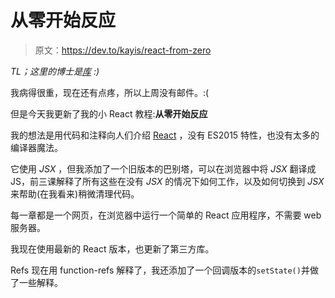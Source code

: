 # 从零开始反应

> 原文：<https://dev.to/kayis/react-from-zero>

*TL；这里的博士是[库](https://github.com/kay-is/react-from-zero) :)*

我病得很重，现在还有点疼，所以上周没有邮件。:(

但是今天我更新了我的小 React 教程:**从零开始反应**

我的想法是用代码和注释向人们介绍 [React](https://facebook.github.io/react/) ，没有 ES2015 特性，也没有太多的编译器魔法。

它使用 *JSX* ，但我添加了一个旧版本的巴别塔，可以在浏览器中将 *JSX* 翻译成 JS，前三课解释了所有这些在没有 *JSX* 的情况下如何工作，以及如何切换到 *JSX* 来帮助(在我看来)稍微清理代码。

每一章都是一个网页，在浏览器中运行一个简单的 React 应用程序，不需要 web 服务器。

我现在使用最新的 React 版本，也更新了第三方库。

Refs 现在用 function-refs 解释了，我还添加了一个回调版本的`setState()`并做了一些解释。